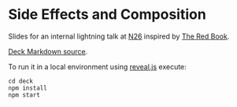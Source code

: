 # Side Effects and Composition

Slides for an internal lightning talk at [N26](https://www.n26.com) inspired by [The Red Book](https://www.manning.com/books/functional-programming-in-scala).

[Deck Markdown source](/src/main/ank/README.md).

To run it in a local environment using [reveal.js](https://github.com/hakimel/reveal.js/) execute:

```
cd deck
npm install
npm start
```
